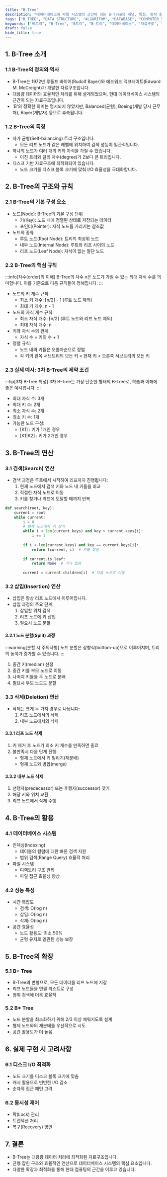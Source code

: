 ```yaml
---
title: "B-Tree"
description: "데이터베이스와 파일 시스템의 근간이 되는 B-Tree의 개념, 특징, 동작 원리를 상세히 알아봅니다. 실제 구현 사례와 함께 B-Tree가 왜 효율적인 자료구조인지 이해할 수 있습니다."
tags: ["B_TREE", "DATA_STRUCTURE", "ALGORITHM", "DATABASE", "COMPUTER_SCIENCE"]
keywords: ["비트리", "B-Tree", "B트리", "B-트리", "데이터베이스", "자료구조", "알고리즘", "트리구조", "인덱싱", "데이터구조", "DB인덱스", "파일시스템"]
draft: false
hide_title: true
---
```


## 1. B-Tree 소개

### 1.1 B-Tree의 정의와 역사

- B-Tree는 1972년 루돌프 바이어(Rudolf Bayer)와 에드워드 맥크레이트(Edward M. McCreight)가 개발한 자료구조입니다.
- 대용량 데이터의 효율적인 처리를 위해 설계되었으며, 현대 데이터베이스 시스템의 근간이 되는 자료구조입니다.
- 'B'의 정확한 의미는 명시되지 않았지만, Balanced(균형), Boeing(개발 당시 근무처), Bayer(개발자) 등으로 추측됩니다.

### 1.2 B-Tree의 특징

- 자가 균형(Self-balancing) 트리 구조입니다.
	- 모든 리프 노드가 같은 레벨에 위치하여 검색 성능이 일관적입니다.
- 하나의 노드가 여러 개의 키와 자식을 가질 수 있습니다.
	- 이진 트리와 달리 차수(degree)가 2보다 큰 트리입니다.
- 디스크 기반 자료구조에 최적화되어 있습니다.
	- 노드 크기를 디스크 블록 크기에 맞춰 I/O 효율성을 극대화합니다.

## 2. B-Tree의 구조와 규칙

### 2.1 B-Tree의 기본 구성 요소

- 노드(Node): B-Tree의 기본 구성 단위
	- 키(Key): 노드 내에 정렬된 상태로 저장되는 데이터
	- 포인터(Pointer): 자식 노드를 가리키는 참조값
- 노드의 종류
	- 루트 노드(Root Node): 트리의 최상위 노드
	- 내부 노드(Internal Node): 루트와 리프 사이의 노드
	- 리프 노드(Leaf Node): 자식이 없는 말단 노드

### 2.2 B-Tree의 핵심 규칙

:::info[차수(order)의 이해]
B-Tree의 차수 n은 노드가 가질 수 있는 최대 자식 수를 의미합니다. 이를 기준으로 다음 규칙들이 정해집니다.
:::

- 노드의 키 개수 규칙:
	- 최소 키 개수: ⌈n/2⌉ - 1 (루트 노드 제외)
	- 최대 키 개수: n - 1
- 노드의 자식 개수 규칙:
	- 최소 자식 개수: ⌈n/2⌉ (루트 노드와 리프 노드 제외)
	- 최대 자식 개수: n
- 키와 자식 수의 관계:
	- 자식 수 = 키의 수 + 1
- 정렬 규칙:
	- 노드 내의 키들은 오름차순으로 정렬
	- 각 키의 왼쪽 서브트리의 모든 키 < 현재 키 < 오른쪽 서브트리의 모든 키

### 2.3 실제 예시: 3차 B-Tree의 제약 조건

:::tip[3차 B-Tree 특성]
3차 B-Tree는 가장 단순한 형태의 B-Tree로, 학습과 이해에 좋은 예시입니다.
:::

- 최대 자식 수: 3개
- 최대 키 수: 2개
- 최소 자식 수: 2개
- 최소 키 수: 1개
- 가능한 노드 구성:
	- [K1] : 키가 1개인 경우
	- [K1|K2] : 키가 2개인 경우

## 3. B-Tree의 연산

### 3.1 검색(Search) 연산

- 검색 과정은 루트에서 시작하여 리프까지 진행됩니다:
	1. 현재 노드에서 검색 키와 노드 내 키들을 비교
	2. 적절한 자식 노드로 이동
	3. 키를 찾거나 리프에 도달할 때까지 반복

```python
def search(root, key):
    current = root
    while current:
        i = 0
        # 현재 노드에서 키 찾기
        while i < len(current.keys) and key > current.keys[i]:
            i += 1
        
        if i < len(current.keys) and key == current.keys[i]:
            return (current, i)  # 키를 찾음
            
        if current.is_leaf:
            return None  # 키가 없음
            
        current = current.children[i]  # 다음 노드로 이동
```

### 3.2 삽입(Insertion) 연산

- 삽입은 항상 리프 노드에서 이루어집니다.
- 삽입 과정의 주요 단계:
	1. 삽입할 위치 검색
	2. 리프 노드에 키 삽입
	3. 필요시 노드 분할

#### 3.2.1 노드 분할(Split) 과정

:::warning[분할 시 주의사항]
노드 분할은 상향식(bottom-up)으로 이루어지며, 트리의 높이가 증가할 수 있습니다.
:::

1. 중간 키(median) 선정
2. 중간 키를 부모 노드로 이동
3. 나머지 키들을 두 노드로 분배
4. 필요시 부모 노드도 분할

### 3.3 삭제(Deletion) 연산

- 삭제는 크게 두 가지 경우로 나뉩니다:
	1. 리프 노드에서의 삭제
	2. 내부 노드에서의 삭제

#### 3.3.1 리프 노드 삭제

1. 키 제거 후 노드가 최소 키 개수를 만족하면 종료
2. 불만족시 다음 단계 진행:
	- 형제 노드에서 키 빌리기(재분배)
	- 형제 노드와 병합(merge)

#### 3.3.2 내부 노드 삭제

1. 선행자(predecessor) 또는 후행자(successor) 찾기
2. 해당 키와 위치 교환
3. 리프 노드에서 삭제 수행

## 4. B-Tree의 활용

### 4.1 데이터베이스 시스템

- 인덱싱(Indexing)
	- 테이블의 컬럼에 대한 빠른 검색 지원
	- 범위 검색(Range Query) 효율적 처리
- 파일 시스템
	- 디렉토리 구조 관리
	- 파일 접근 효율성 향상

### 4.2 성능 특성

- 시간 복잡도
	- 검색: O(log n)
	- 삽입: O(log n)
	- 삭제: O(log n)
- 공간 효율성
	- 노드 활용도: 최소 50%
	- 균형 유지로 일관된 성능 보장

## 5. B-Tree의 확장

### 5.1 B+ Tree

- B-Tree의 변형으로, 모든 데이터를 리프 노드에 저장
- 리프 노드들을 연결 리스트로 구성
- 범위 검색에 더욱 효율적

### 5.2 B* Tree

- 노드 분할을 최소화하기 위해 2/3 이상 채워지도록 설계
- 형제 노드와의 재분배를 우선적으로 시도
- 공간 활용도가 더 높음

## 6. 실제 구현 시 고려사항

### 6.1 디스크 I/O 최적화

- 노드 크기를 디스크 블록 크기에 맞춤
- 캐시 활용으로 빈번한 I/O 감소
- 순차적 접근 패턴 고려

### 6.2 동시성 제어

- 락(Lock) 관리
- 트랜잭션 처리
- 복구(Recovery) 방안

## 7. 결론

- B-Tree는 대용량 데이터 처리에 최적화된 자료구조입니다.
- 균형 잡힌 구조와 효율적인 연산으로 데이터베이스 시스템의 핵심 요소입니다.
- 다양한 확장과 최적화를 통해 현대 컴퓨팅의 근간을 이루고 있습니다.